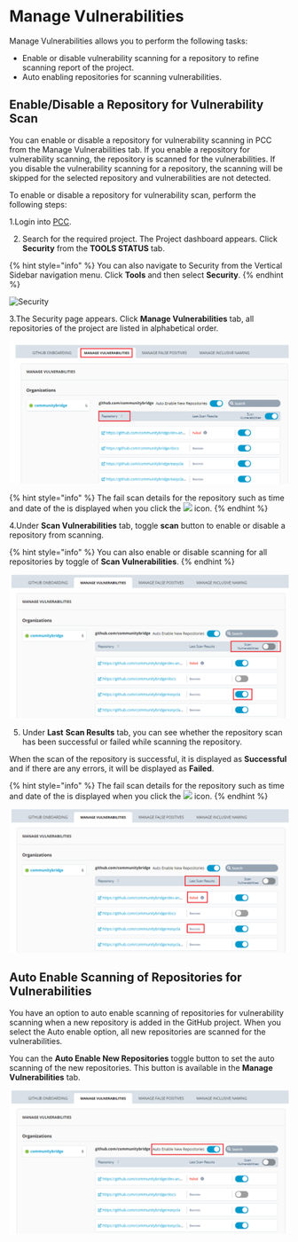# Manage Vulnerabilities

Manage Vulnerabilities allows you to perform the following tasks:

* Enable or disable vulnerability scanning for a repository to refine scanning report of the project.
* Auto enabling repositories for scanning vulnerabilities.

## **Enable/Disable a Repository for Vulnerability Scan**

You can enable or disable a repository for vulnerability scanning in PCC from the Manage Vulnerabilities tab. If you enable a repository for vulnerability scanning, the repository is scanned for the vulnerabilities. If you disable the vulnerability scanning for a repository, the scanning will be skipped for the selected repository and vulnerabilities are not detected.  

To enable or disable a repository for vulnerability scan, perform the following steps:

1.Login into [PCC](https://projectadmin.lfx.linuxfoundation.org/).

2. Search for the required project. The Project dashboard appears. Click **Security** from the **TOOLS STATUS** tab.

{% hint style="info" %}
You can also navigate to Security from the Vertical Sidebar navigation menu. Click **Tools** and then select **Security**.
{% endhint %}

![Security](https://gblobscdn.gitbook.com/assets%2F-MCG-Km6_RcGyUVKsLIx%2F-Md_ivAMZ2h7xOPMQ1bm%2F-Md_mIFlNU7OimypntPn%2FDash.png?alt=media&token=9330c513-4ef2-44ef-bb59-a4bd0970f8d3)

3.The Security page appears. Click **Manage Vulnerabilities** tab, all repositories of the project are listed in alphabetical order. 

![Manage Vulnerabilities ](../.gitbook/assets/mv.png)

{% hint style="info" %}
The fail scan details for the repository such as time and date of the  is displayed when you click the ![](https://firebasestorage.googleapis.com/v0/b/gitbook-28427.appspot.com/o/assets%2F-M2DCN9UgoRgMEkgnLyP%2F-MNdQ7q9D_6bSkfnsExv%2F-MNdQIr1I5qEUBAzF70Y%2FError.png?alt=media&token=44f173d2-3e90-40e6-9fce-01efeca1648a) icon.
{% endhint %}

4.Under **Scan Vulnerabilities** tab, toggle **scan** button to enable or disable a repository from scanning. 

{% hint style="info" %}
You can also enable or disable scanning for all repositories by toggle of **Scan Vulnerabilities**. 
{% endhint %}

![Scan Repositories](../.gitbook/assets/mv2.png)

5. Under **Last** **Scan Results** tab, you can see whether the repository scan has been successful or failed while scanning the repository.

When the scan of the repository is successful, it is displayed as **Successful** and if there are any errors, it will be displayed as **Failed**.

{% hint style="info" %}
The fail scan details for the repository such as time and date of the  is displayed when you click the ![](https://firebasestorage.googleapis.com/v0/b/gitbook-28427.appspot.com/o/assets%2F-M2DCN9UgoRgMEkgnLyP%2F-MNdQ7q9D_6bSkfnsExv%2F-MNdQIr1I5qEUBAzF70Y%2FError.png?alt=media&token=44f173d2-3e90-40e6-9fce-01efeca1648a) icon.
{% endhint %}

![Last Scan Results](../.gitbook/assets/mv3.png)

## Auto Enable Scanning of Repositories for Vulnerabilities <a id="auto-enable-scanning-of-repositories-for-vulnerabilities"></a>

You have an option to auto enable scanning of repositories for vulnerability scanning when a new repository is added in the GitHub project. When you select the Auto enable option, all new repositories are scanned for the vulnerabilities.

You can the **Auto Enable New Repositories** toggle button to set the auto scanning of the new repositories. This button is available in the **Manage Vulnerabilities** tab.

![Auto Enable](../.gitbook/assets/mv4.png)



